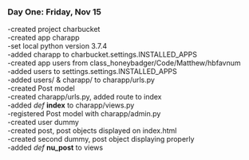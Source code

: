 
### Day One: Friday, Nov 15  

-created project charbucket  
-created app charapp  
-set local python version 3.7.4  
-added charapp to charbucket.settings.INSTALLED_APPS  
-created app users from class_honeybadger/Code/Matthew/hbfavnum  
-added users to settings.settings.INSTALLED_APPS  
-added users/ & charapp/ to charapp/urls.py  
-created Post model  
-created charapp/urls.py, added route to index  
-added *def* **index** to charapp/views.py  
-registered Post model with charapp/admin.py  
-created user dummy  
-created post, post objects displayed on index.html  
-created second dummy, post object displaying properly  
-added *def* **nu_post** to views  
